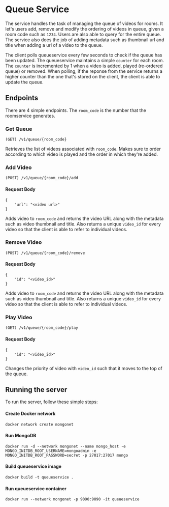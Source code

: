 # Queue Service

The service handles the task of managing the queue of videos for rooms. It let's users add, remove and modify the ordering of videos in queue, given a room code such as `1234`. Users are also able to query for the entire queue. The service also does the job of adding metadata such as thumbnail url and title when adding a url of a video to the queue.

The client polls queueservice every few seconds to check if the queue has been updated. The queueservice maintains a simple `counter` for each room. The `counter` is incremented by 1 when a video is added, played (re-ordered queue) or removed. When polling, if the reponse from the service returns a higher counter than the one that's stored on the client, the client is able to update the queue.

## Endpoints

There are 4 simple endpoints. The `room_code` is the number that the roomservice generates.

### Get Queue

```
(GET) /v1/queue/{room_code}
```
Retrieves the list of videos associated with `room_code`. Makes sure to order according to which video is played and the order in which they're added.

### Add Video

```
(POST) /v1/queue/{room_code}/add
```

#### Request Body

```
{
    "url": "<video url>" 
}
```

Adds video to `room_code` and returns the video URL along with the metadata such as video thumbnail and title. Also returns a unique `video_id` for every video so that the client is able to refer to individual videos.

### Remove Video

```
(POST) /v1/queue/{room_code}/remove
```

#### Request Body

```
{
    "id": "<video_id>" 
}
```

Adds video to `room_code` and returns the video URL along with the metadata such as video thumbnail and title. Also returns a unique `video_id` for every video so that the client is able to refer to individual videos.


### Play Video

```
(GET) /v1/queue/{room_code}/play
```

#### Request Body

```
{
    "id": "<video_id>" 
}
```

Changes the priority of video with `video_id` such that it moves to the top of the queue.

## Running the server

To run the server, follow these simple steps:

#### Create Docker network

```
docker network create mongonet
```

#### Run MongoDB

```
docker run -d --network mongonet --name mongo_host -e MONGO_INITDB_ROOT_USERNAME=mongoadmin -e MONGO_INITDB_ROOT_PASSWORD=secret -p 27017:27017 mongo
```

#### Build queueservice image

```
docker build -t queueservice .
```

#### Run queueservice container

```
docker run --network mongonet -p 9090:9090 -it queueservice
```
